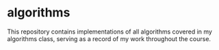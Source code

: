 # algorithms
This repository contains implementations of all algorithms covered in my algorithms class, serving as a record of my work throughout the course.
